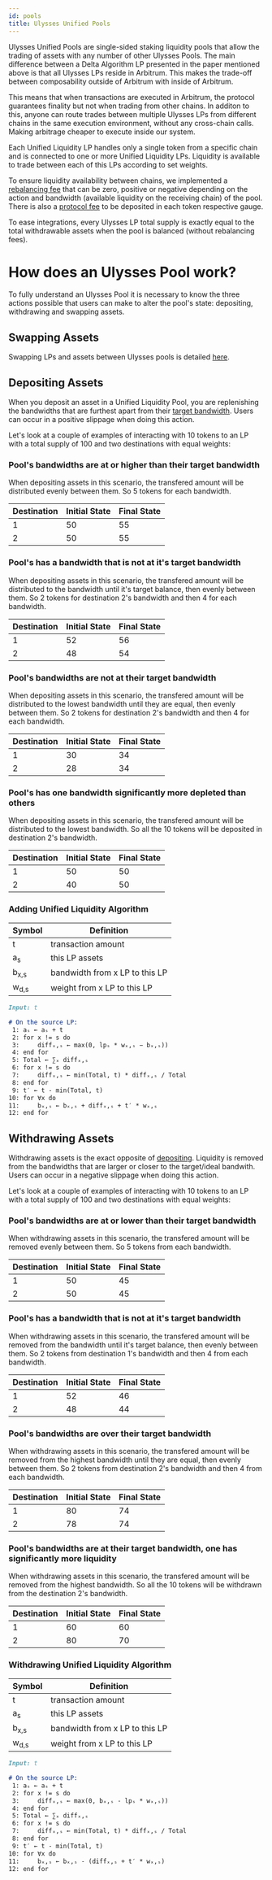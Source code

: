 ```yaml
---
id: pools
title: Ulysses Unified Pools
---
```


[//]: # (TODO: Add visuals examples)

Ulysses Unified Pools are single-sided staking liquidity pools that allow the trading of assets with any number of other Ulysses Pools. The main difference between a Delta Algorithm LP presented in the paper mentioned above is that all Ulysses LPs reside in Arbitrum. This makes the trade-off between composability outside of Arbitrum with inside of Arbitrum.

This means that when transactions are executed in Arbitrum, the protocol guarantees finality but not when trading from other chains. In additon to this, anyone can route trades between multiple Ulysses LPs from different chains in the same execution environment, without any cross-chain calls. Making arbitrage cheaper to execute inside our system.

Each Unified Liquidity LP handles only a single token from a specific chain and is connected to one or more Unified Liquidity LPs. Liquidity is available to trade between each of this LPs according to set weights. 

To ensure liquidity availability between chains, we implemented a [rebalancing fee](./fees/#rebalancing-fees) that can be zero, positive or negative depending on the action and bandwidth (available liquidity on the receiving chain) of the pool. There is also a [protocol fee](./fees/#protocol-fees) to be deposited in each token respective gauge.

To ease integrations, every Ulysses LP total supply is exactly equal to the total withdrawable assets when the pool is balanced (without rebalancing fees).

# How does an Ulysses Pool work?

To fully understand an Ulysses Pool it is necessary to know the three actions possible that users can make to alter the pool's state: depositing, withdrawing and swapping assets.

## Swapping Assets

Swapping LPs and assets between Ulysses pools is detailed [here](./swaps).

## Depositing Assets

When you deposit an asset in a Unified Liquidity Pool, you are replenishing the bandwidths that are furthest apart from their [target bandwidth](.). Users can occur in a positive slippage when doing this action.

Let's look at a couple of examples of interacting with 10 tokens to an LP with a total supply of 100 and two destinations with equal weights:

### Pool's bandwidths are at or higher than their target bandwidth

When depositing assets in this scenario, the transfered amount will be distributed evenly between them. So 5 tokens for each bandwidth.

| Destination | Initial State  | Final State |
|-------------|----------------|-------------|
|  1 | 50 | 55 |
|  2 | 50 | 55 |

### Pool's has a bandwidth that is not at it's target bandwidth
When depositing assets in this scenario, the transfered amount will be distributed to the bandwidth until it's target balance, then evenly between them. So 2 tokens for destination 2's bandwidth and then 4 for each bandwidth.

| Destination | Initial State  | Final State |
|-------------|----------------|-------------|
|  1 | 52 | 56 |
|  2 | 48 | 54 |

### Pool's bandwidths are not at their target bandwidth
When depositing assets in this scenario, the transfered amount will be distributed to the lowest bandwidth until they are equal, then evenly between them. So 2 tokens for destination 2's bandwidth and then 4 for each bandwidth.

| Destination | Initial State  | Final State |
|-------------|----------------|-------------|
|  1 | 30 | 34 |
|  2 | 28 | 34 |

### Pool's has one bandwidth significantly more depleted than others
When depositing assets in this scenario, the transfered amount will be distributed to the lowest bandwidth. So all the 10 tokens will be deposited in destination 2's bandwidth.

| Destination | Initial State  | Final State |
|-------------|----------------|-------------|
|  1 | 50 | 50 |
|  2 | 40 | 50 |

### Adding Unified Liquidity Algorithm

| Symbol         | Definition     |
|----------------|----------------|
| t | transaction amount |
| a<sub>s</sub> | this LP assets |
| b<sub>x,s</sub> | bandwidth from x LP to this LP |
| w<sub>d,s</sub> | weight from x LP to this LP |

```markdown
Input: t

# On the source LP:
 1: aₛ ← aₛ + t
 2: for x != s do
 3:     diffₓ,ₛ ← max(0, lpₛ * wₓ,ₛ − bₓ,ₛ))
 4: end for
 5: Total ← ∑ₓ diffₓ,ₛ
 6: for x != s do
 7:     diffₓ,ₛ ← min(Total, t) * diffₓ,ₛ / Total
 8: end for
 9: t′ ← t - min(Total, t)
10: for ∀x do
11:     bₓ,ₛ ← bₓ,ₛ + diffₓ,ₛ + t′ * wₓ,ₛ
12: end for
```

## Withdrawing Assets

Withdrawing assets is the exact opposite of [depositing](#depositing-assets). Liquidity is removed from the bandwidths that are larger or closer to the target/ideal bandwith. Users can occur in a negative slippage when doing this action.

Let's look at a couple of examples of interacting with 10 tokens to an LP with a total supply of 100 and two destinations with equal weights:

### Pool's bandwidths are at or lower than their target bandwidth

When withdrawing assets in this scenario, the transfered amount will be removed evenly between them. So 5 tokens from each bandwidth.

| Destination | Initial State  | Final State |
|-------------|----------------|-------------|
|  1 | 50 | 45 |
|  2 | 50 | 45 |

### Pool's has a bandwidth that is not at it's target bandwidth
When withdrawing assets in this scenario, the transfered amount will be removed from the bandwidth until it's target balance, then evenly between them. So 2 tokens from destination 1's bandwidth and then 4 from each bandwidth.

| Destination | Initial State  | Final State |
|-------------|----------------|-------------|
|  1 | 52 | 46 |
|  2 | 48 | 44 |

### Pool's bandwidths are over their target bandwidth
When withdrawing assets in this scenario, the transfered amount will be removed from the highest bandwidth until they are equal, then evenly between them. So 2 tokens from destination 2's bandwidth and then 4 from each bandwidth.

| Destination | Initial State  | Final State |
|-------------|----------------|-------------|
|  1 | 80 | 74 |
|  2 | 78 | 74 |

### Pool's bandwidths are at their target bandwidth, one has significantly more liquidity
When withdrawing assets in this scenario, the transfered amount will be removed from the highest bandwidth. So all the 10 tokens will be withdrawn from the destination 2's bandwidth.

| Destination | Initial State  | Final State |
|-------------|----------------|-------------|
|  1 | 60 | 60 |
|  2 | 80 | 70 |

### Withdrawing Unified Liquidity Algorithm

| Symbol         | Definition     |
|----------------|----------------|
| t | transaction amount |
| a<sub>s</sub> | this LP assets |
| b<sub>x,s</sub> | bandwidth from x LP to this LP |
| w<sub>d,s</sub> | weight from x LP to this LP |

```markdown
Input: t

# On the source LP:
 1: aₛ ← aₛ + t
 2: for x != s do
 3:     diffₓ,ₛ ← max(0, bₓ,ₛ - lpₛ * wₓ,ₛ))
 4: end for
 5: Total ← ∑ₓ diffₓ,ₛ
 6: for x != s do
 7:     diffₓ,ₛ ← min(Total, t) * diffₓ,ₛ / Total
 8: end for
 9: t′ ← t - min(Total, t)
10: for ∀x do
11:     bₓ,ₛ ← bₓ,ₛ - (diffₓ,ₛ + t′ * wₓ,ₛ)
12: end for
```